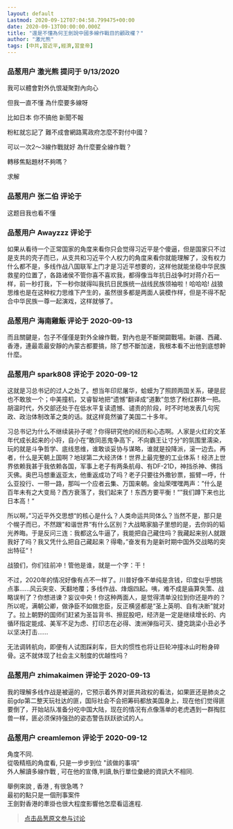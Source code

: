 ```yaml
---
layout: default
Lastmod: 2020-09-12T07:04:58.799475+00:00
date: 2020-09-13T00:00:00.000Z
title: "還是不懂為何王劍說中國多線作戰目的顧政權？"
author: "激光熊"
tags: [中共,習近平,經濟,習皇帝]
---
```



### 品葱用户 **激光熊** 提问于 9/13/2020
    
我可以體會對外仇恨凝聚對內向心  
  
但我一直不懂 為什麼要多線呀  
  
比如日本 你不搞他 新聞不報  
  
粉紅就忘記了 難不成會網路罵政府怎麼不對付中國？  
  
可以一次2～3線作戰就好 為什麼要全線作戰？  
  
轉移焦點題材不夠嗎？  
  
求解
    
                

### 品葱用户 **张二伯** 评论于 
        
这题目我也看不懂
        
                

### 品葱用户 **Awayzzz** 评论于 
        
如果从看待一个正常国家的角度来看你只会觉得习近平是个傻逼，但是国家只不过是支共的壳子而已，从支共和习近平个人权力的角度来看你就能理解了，没有权力什么都不是，多线作战八国联军上门才是习近平想要的，这样他就能坐稳中华民族救星的位置了，各路诸侯不管你喜不喜欢我，都得像当年抗日战争时对蒋介石一样，前一秒打我，下一秒你就得叫我抗日民族统一战线民族领袖啦！哈哈哈! 战狼思维也是在这种权力思维下产生的，虽然很多都是两面人装模作样，但是不得不配合中华民族一尊一起演戏，这样就够了。
        
                

### 品葱用户 **海南雞飯** 评论于 2020-09-13
        
而且關鍵是，包子不僅僅是對外全線作戰，對內也是不斷開闢戰場。新疆、西藏、香港，連最乖最安靜的內蒙古都要搞，除了想不斷加速，我根本看不出他到底想幹什麼。
        
                

### 品葱用户 **spark808** 评论于 2020-09-12
        
这就是习总书记的过人之处了。想当年印尼屠华，蛤蟆为了照顾两国关系，硬是屁也不敢放一个；中美撞机，又睿智地把“遗憾”翻译成“道歉”忽悠了粉红群体一把。胡温时代，外交部还处于在低水平复读遗憾、谴责的阶段，时不时地发表几句宪政、政治体制改革之类的话。就这样竟然骗了美国二十多年。  
  
习总书记为什么不继续装孙子呢？你得研究他的经历和心态啊。人家是火红的文革年代成长起来的小将，自小在”敢同恶鬼争高下，不向霸王让寸分“的氛围里濡染，玩的就是斗争哲学、底线思维，谁敢谈妥协与谋略，谁就是投降派，滚一边去。再者，什么是天朝上国啊？地球第二大经济体！世界上最完整的工业体系！经济上世界依赖我甚于我依赖各国，军事上老子有两条航母、有DF-21D，神挡杀神、佛挡灭佛。奥巴马想重返亚太，他重返成功了吗？老子只要往外撒钞票，振臂一呼，什么亚投行、一带一路，那叫一个应者云集、万国来朝。金灿荣嘿嘿两声：”什么是百年未有之大变局？西方衰落了，我们起来了！东西方要平衡！“”我们蹲下来也比日本高！“  
  
所以啊，”习近平外交思想“的核心是什么？人类命运共同体么？当然不是，那只是个幌子而已，不然跟”和谐世界“有什么区别？大战略家脑子里想的是，去你妈的韬光养晦。于是反问三连：我都这么牛逼了，我能把自己藏住吗？我藏起来别人就跟我好了吗？我又凭什么把自己藏起来？得嘞，”奋发有为是新时期中国外交战略的突出特征“！  
  
战狼们，你们往前冲！管他是谁，就是一个字：干！  
  
不过，2020年的情况好像有点不一样了。川普好像不单纯是贪钱，印度似乎想挑点事......风云突变、天翻地覆；多线作战、烽烟四起。咦，难不成是庙算失策、战略误判了？你想进谏？妄议中央！你这种两面人，是觉得清单没拉到你还是咋的？所以呢，满朝公卿，做诤臣不如做忠臣，反正横竖都是“圣上英明、自有决断”就对了。拉上朝野的国师们赶紧为圣旨背书、擦屁股吧，经济是一定是继续增长的、内循环指定能成、美军不足为虑、打印志在必得、澳洲弹指可灭、捷克跳梁小丑必予以坚决打击......  
  
无法调转航向，即便有人试图踩刹车，巨大的惯性也将让巨轮冲撞冰山时粉身碎骨。这不就体现了社会主义制度的优越性吗？
        
                

### 品葱用户 **zhimakaimen** 评论于 2020-09-13
        
我的理解多线作战是被逼的，它预示着外界对匪共政权的看法，如果匪还是肺炎之前gdp第二整天玩社达的匪，国际社会不会把筹码都放美国身上，现在他们觉得匪要倒了，开始站队准备分吃中国大陆，现在的情况有点像落单的老虎遇到一群掏肛兽一样，匪必须保持强劲的姿态警告跃跃欲试的人。
        
                

### 品葱用户 **creamlemon** 评论于 2020-09-12
        
角度不同.  
從吸精瓶的角度看, 只是一步步到位 "該做的事項"  
外人解讀多線作戰 , 可在他的宣傳,判讀,執行單位彙總的資訊大不相同.  
  
舉例來說 , 香港 , 有很急嗎 ?   
最初的點只是一個刑事案件  
王劍對香港的牽掛也很大程度影響他怎麼看這進程.
        
                





> [点击品葱原文参与讨论](https://pincong.rocks/question/30893)

